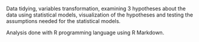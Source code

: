 Data tidying, variables transformation, examining 3 hypotheses about the data using statistical models, visualization of the hypotheses and testing the assumptions needed for the statistical models.

Analysis done with R programming language using R Markdown.
